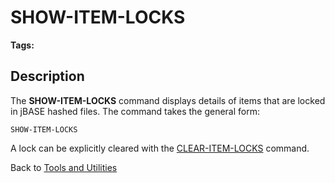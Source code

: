 # SHOW-ITEM-LOCKS

<PageHeader /> 

**Tags:**
<badge text='locking' vertical='middle' />

## Description

The **SHOW-ITEM-LOCKS** command displays details of items that are locked in jBASE hashed files. The command takes the general form:

```
SHOW-ITEM-LOCKS
```

A lock can be explicitly cleared with the [CLEAR-ITEM-LOCKS](./../clear-item-locks/README.md) command.

Back to [Tools and Utilities](./../README.md)

<PageFooter />
